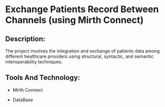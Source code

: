 # Exchange Patients Record Between Channels (using Mirth Connect)

## Description:
The project involves the integration and exchange of patients data among different healthcare providers using structural, syntactic, and semantic interoperability techniques.

## Tools And Technology:

- Mirth Connect

- DataBase
